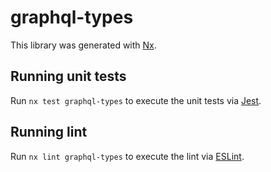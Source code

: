 # graphql-types

This library was generated with [Nx](https://nx.dev).

## Running unit tests

Run `nx test graphql-types` to execute the unit tests via [Jest](https://jestjs.io).

## Running lint

Run `nx lint graphql-types` to execute the lint via [ESLint](https://eslint.org/).
